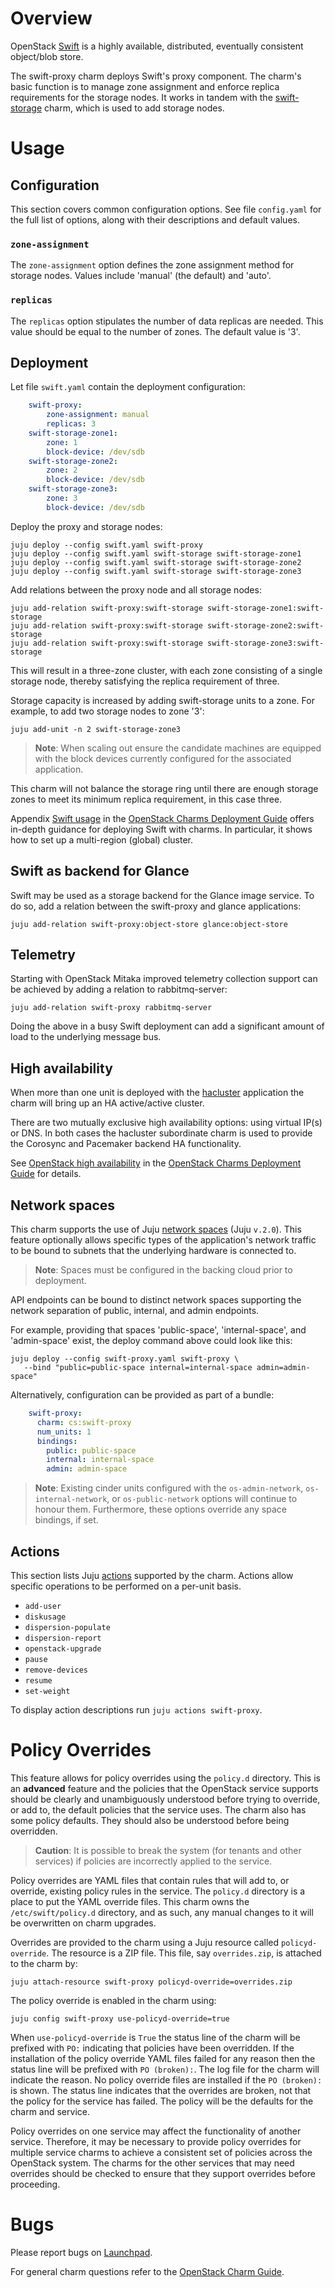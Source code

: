 # Overview

OpenStack [Swift][swift-upstream] is a highly available, distributed,
eventually consistent object/blob store.

The swift-proxy charm deploys Swift's proxy component. The charm's basic
function is to manage zone assignment and enforce replica requirements for the
storage nodes. It works in tandem with the [swift-storage][swift-storage-charm]
charm, which is used to add storage nodes.

# Usage

## Configuration

This section covers common configuration options. See file `config.yaml` for
the full list of options, along with their descriptions and default values.

### `zone-assignment`

The `zone-assignment` option defines the zone assignment method for storage
nodes. Values include 'manual' (the default) and 'auto'.

### `replicas`

The `replicas` option stipulates the number of data replicas are needed. This
value should be equal to the number of zones. The default value is '3'.

## Deployment

Let file ``swift.yaml`` contain the deployment configuration:

```yaml
    swift-proxy:
        zone-assignment: manual
        replicas: 3
    swift-storage-zone1:
        zone: 1
        block-device: /dev/sdb
    swift-storage-zone2:
        zone: 2
        block-device: /dev/sdb
    swift-storage-zone3:
        zone: 3
        block-device: /dev/sdb
```

Deploy the proxy and storage nodes:

    juju deploy --config swift.yaml swift-proxy
    juju deploy --config swift.yaml swift-storage swift-storage-zone1
    juju deploy --config swift.yaml swift-storage swift-storage-zone2
    juju deploy --config swift.yaml swift-storage swift-storage-zone3

Add relations between the proxy node and all storage nodes:

    juju add-relation swift-proxy:swift-storage swift-storage-zone1:swift-storage
    juju add-relation swift-proxy:swift-storage swift-storage-zone2:swift-storage
    juju add-relation swift-proxy:swift-storage swift-storage-zone3:swift-storage

This will result in a three-zone cluster, with each zone consisting of a single
storage node, thereby satisfying the replica requirement of three.

Storage capacity is increased by adding swift-storage units to a zone. For
example, to add two storage nodes to zone '3':

    juju add-unit -n 2 swift-storage-zone3

> **Note**: When scaling out ensure the candidate machines are equipped with
  the block devices currently configured for the associated application.

This charm will not balance the storage ring until there are enough storage
zones to meet its minimum replica requirement, in this case three.

Appendix [Swift usage][cdg-app-swift] in the [OpenStack Charms Deployment
Guide][cdg] offers in-depth guidance for deploying Swift with charms. In
particular, it shows how to set up a multi-region (global) cluster.

## Swift as backend for Glance

Swift may be used as a storage backend for the Glance image service. To do so,
add a relation between the swift-proxy and glance applications:

    juju add-relation swift-proxy:object-store glance:object-store

## Telemetry

Starting with OpenStack Mitaka improved telemetry collection support can be
achieved by adding a relation to rabbitmq-server:

    juju add-relation swift-proxy rabbitmq-server

Doing the above in a busy Swift deployment can add a significant amount of load
to the underlying message bus.

## High availability

When more than one unit is deployed with the [hacluster][hacluster-charm]
application the charm will bring up an HA active/active cluster.

There are two mutually exclusive high availability options: using virtual IP(s)
or DNS. In both cases the hacluster subordinate charm is used to provide the
Corosync and Pacemaker backend HA functionality.

See [OpenStack high availability][cdg-ha-apps] in the [OpenStack Charms
Deployment Guide][cdg] for details.

## Network spaces

This charm supports the use of Juju [network spaces][juju-docs-spaces] (Juju
`v.2.0`). This feature optionally allows specific types of the application's
network traffic to be bound to subnets that the underlying hardware is
connected to.

> **Note**: Spaces must be configured in the backing cloud prior to deployment.

API endpoints can be bound to distinct network spaces supporting the network
separation of public, internal, and admin endpoints.

For example, providing that spaces 'public-space', 'internal-space', and
'admin-space' exist, the deploy command above could look like this:

    juju deploy --config swift-proxy.yaml swift-proxy \
       --bind "public=public-space internal=internal-space admin=admin-space"

Alternatively, configuration can be provided as part of a bundle:

```yaml
    swift-proxy:
      charm: cs:swift-proxy
      num_units: 1
      bindings:
        public: public-space
        internal: internal-space
        admin: admin-space
```

> **Note**: Existing cinder units configured with the `os-admin-network`,
  `os-internal-network`, or `os-public-network` options will continue to honour
  them. Furthermore, these options override any space bindings, if set.

## Actions

This section lists Juju [actions][juju-docs-actions] supported by the charm.
Actions allow specific operations to be performed on a per-unit basis.

* `add-user`
* `diskusage`
* `dispersion-populate`
* `dispersion-report`
* `openstack-upgrade`
* `pause`
* `remove-devices`
* `resume`
* `set-weight`

To display action descriptions run `juju actions swift-proxy`.

# Policy Overrides

This feature allows for policy overrides using the `policy.d` directory.  This
is an **advanced** feature and the policies that the OpenStack service supports
should be clearly and unambiguously understood before trying to override, or
add to, the default policies that the service uses.  The charm also has some
policy defaults.  They should also be understood before being overridden.

> **Caution**: It is possible to break the system (for tenants and other
  services) if policies are incorrectly applied to the service.

Policy overrides are YAML files that contain rules that will add to, or
override, existing policy rules in the service.  The `policy.d` directory is
a place to put the YAML override files.  This charm owns the
`/etc/swift/policy.d` directory, and as such, any manual changes to it will
be overwritten on charm upgrades.

Overrides are provided to the charm using a Juju resource called
`policyd-override`.  The resource is a ZIP file.  This file, say
`overrides.zip`, is attached to the charm by:


    juju attach-resource swift-proxy policyd-override=overrides.zip

The policy override is enabled in the charm using:

    juju config swift-proxy use-policyd-override=true

When `use-policyd-override` is `True` the status line of the charm will be
prefixed with `PO:` indicating that policies have been overridden.  If the
installation of the policy override YAML files failed for any reason then the
status line will be prefixed with `PO (broken):`.  The log file for the charm
will indicate the reason.  No policy override files are installed if the `PO
(broken):` is shown.  The status line indicates that the overrides are broken,
not that the policy for the service has failed. The policy will be the defaults
for the charm and service.

Policy overrides on one service may affect the functionality of another
service. Therefore, it may be necessary to provide policy overrides for
multiple service charms to achieve a consistent set of policies across the
OpenStack system.  The charms for the other services that may need overrides
should be checked to ensure that they support overrides before proceeding.

# Bugs

Please report bugs on [Launchpad][lp-bugs-charm-swift-proxy].

For general charm questions refer to the [OpenStack Charm Guide][cg].

<!-- LINKS -->

[cg]: https://docs.openstack.org/charm-guide
[cdg]: https://docs.openstack.org/project-deploy-guide/charm-deployment-guide
[lp-bugs-charm-swift-proxy]: https://bugs.launchpad.net/charm-swift-proxy/+filebug
[juju-docs-actions]: https://jaas.ai/docs/actions
[juju-docs-spaces]: https://jaas.ai/docs/spaces
[swift-storage]: https://jaas.ai/swift-storage
[cdg-app-swift]: https://docs.openstack.org/project-deploy-guide/charm-deployment-guide/latest/app-swift.html
[swift-upstream]: https://docs.openstack.org/developer/swift
[swift-storage-charm]: https://jaas.ai/swift-storage
[hacluster-charm]: https://jaas.ai/hacluster
[cdg-ha-apps]: https://docs.openstack.org/project-deploy-guide/charm-deployment-guide/latest/app-ha.html#ha-applications

